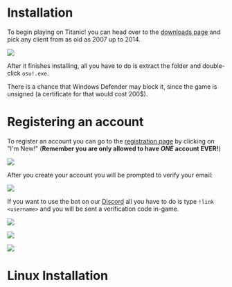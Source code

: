 # Installation

To begin playing on Titanic! you can head over to the [downloads page](https://osu.lekuru.xyz/download/) and pick any client from as old as 2007 up to 2014.

![](https://i.ibb.co/WGqryjw/Screenshot-from-2024-05-27-17-53-40.png)

After it finishes installing, all you have to do is extract the folder and double-click `osu!.exe`.

There is a chance that Windows Defender may block it, since the game is unsigned (a certificate for that would cost 200$).

# Registering an account

To register an account you can go to the [registration page](https://osu.lekuru.xyz/account/register) by clicking on "I'm New!" (**Remember you are only allowed to have *ONE* account EVER!**)

![](https://i.ibb.co/fvdRBrG/Screenshot-from-2024-05-27-18-29-27.png)

After you create your account you will be prompted to verify your email:

![](https://i.ibb.co/rQcgSKH/Screenshot-from-2024-05-27-18-39-41.png)

If you want to use the bot on our [Discord](https://discord.gg/3VeNPgDUrK) all you have to do is type `!link <username>` and you will be sent a verification code in-game.

![](https://i.ibb.co/X7C6yJw/Screenshot-from-2024-05-27-19-10-45.png)

![](https://i.ibb.co/YcSjzyS/Screenshot-from-2024-05-27-19-11-33.png)

![](https://i.ibb.co/7SWp07k/Screenshot-from-2024-05-27-19-13-09.png[)

# Linux Installation


